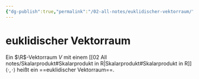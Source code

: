 ```yaml
---
{"dg-publish":true,"permalink":"/02-all-notes/euklidischer-vektorraum/","dgHomeLink":true,"dgPassFrontmatter":false}
---
```


# euklidischer Vektorraum
Ein $\R$-Vektorraum $V$ mit einem [[02 All notes/Skalarprodukt#Skalarprodukt in R|Skalarprodukt#Skalarprodukt in R]] $\langle\cdot,\cdot\rangle$ heißt ein ==euklidischer Vektorraum==. 

